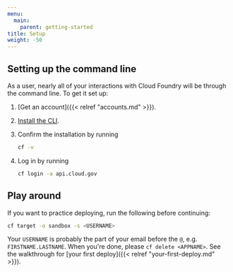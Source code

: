 ```yaml
---
menu:
  main:
    parent: getting-started
title: Setup
weight: -50
---
```


## Setting up the command line

As a user, nearly all of your interactions with Cloud Foundry will be through the command line. To get it set up:

1. [Get an account]({{< relref "accounts.md" >}}).
1. [Install the CLI](https://docs.cloudfoundry.org/devguide/installcf/install-go-cli.html).
1. Confirm the installation by running

    ```bash
    cf -v
    ```

1. Log in by running

    ```bash
    cf login -a api.cloud.gov
    ```

## Play around

If you want to practice deploying, run the following before continuing:


```bash
cf target -o sandbox -s <USERNAME>
```

Your `USERNAME` is probably the part of your email before the `@`, e.g. `FIRSTNAME.LASTNAME`. When you're done, please `cf delete <APPNAME>`. See the walkthrough for [your first deploy]({{< relref "your-first-deploy.md" >}}).
